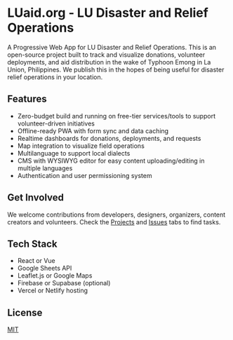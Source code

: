 # LUaid.org - LU Disaster and Relief Operations
A Progressive Web App for LU Disaster and Relief Operations. This is an open-source project built to track and visualize donations, volunteer deployments, and aid distribution in the wake of Typhoon Emong in La Union, Philippines. We publish this in the hopes of being useful for disaster relief operations in your location.

## Features
- Zero-budget build and running on free-tier services/tools to support volunteer-driven initiatives
- Offline-ready PWA with form sync and data caching
- Realtime dashboards for donations, deployments, and requests
- Map integration to visualize field operations
- Multilanguage to support local dialects
- CMS with WYSIWYG editor for easy content uploading/editing in multiple languages
- Authentication and user permissioning system

## Get Involved
We welcome contributions from developers, designers, organizers, content creators and volunteers. Check the [Projects](#) and [Issues](#) tabs to find tasks.

## Tech Stack
- React or Vue
- Google Sheets API
- Leaflet.js or Google Maps
- Firebase or Supabase (optional)
- Vercel or Netlify hosting

## License
[MIT](LICENSE)
